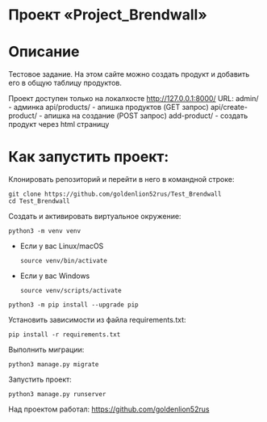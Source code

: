 # Проект «Project_Brendwall»
# Описание
Тестовое задание.
На этом сайте можно создать продукт и добавить его в общую таблицу продуктов.

Проект доступен только на локалхосте http://127.0.0.1:8000/
URL:
admin/ - админка
api/products/ - апишка продуктов (GET запрос)
api/create-product/ - апишка на создание (POST запрос)
add-product/ - создать продукт через html страницу

# Как запустить проект:

Клонировать репозиторий и перейти в него в командной строке:

```
git clone https://github.com/goldenlion52rus/Test_Brendwall
cd Test_Brendwall
```

Cоздать и активировать виртуальное окружение:

```
python3 -m venv venv
```

* Если у вас Linux/macOS

    ```
    source venv/bin/activate
    ```

* Если у вас Windows

    ```
    source venv/scripts/activate
    ```

```
python3 -m pip install --upgrade pip
```

Установить зависимости из файла requirements.txt:

```
pip install -r requirements.txt
```

Выполнить миграции:

```
python3 manage.py migrate
```

Запустить проект:

```
python3 manage.py runserver
```

Над проектом работал: 
https://github.com/goldenlion52rus